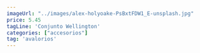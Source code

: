 ```yaml
---
imageUrl: "../images/alex-holyoake-PsBxtFDW1_E-unsplash.jpg"
price: 5.45
tagLine: 'Conjunto Wellington'
categories: ["accesorios"]
tag: 'avalorios'
---
```


